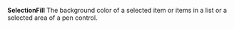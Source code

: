 **SelectionFill** The background color of a selected item or items in a list or a selected area of a pen control.
